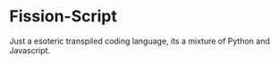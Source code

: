 # Fission-Script
Just a esoteric transpiled coding language, its a mixture of Python and Javascript.
